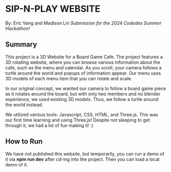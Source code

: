 # SIP-N-PLAY WEBSITE
By: Eric Vang and Madison Lin
*Submission for the 2024 Codedex Summer Hackathon!*


Summary
---
This project is a 3D Website for a Board Game Cafe. The project features a 3D rotating website, where you can browse various information about the cafe, such as the menu and calendar. As you scroll, your camera follows a turtle around the world and popups of information appear. Our menu uses 3D models of each menu item that you can rotate and scale. 

In our original concept, we wanted our camera to follow a board game piece as it rotates around the board, but with only two members and no blender experience, we used existing 3D models. Thus, we follow a turtle around the world instead.

We utilized various tools: Javascript, CSS, HTML, and Three.js. This was our first time learning and using Three.js! Despite not sleeping to get through it, we had a lot of fun making it! :)

How to Run
---
We have not published this website, but temporarily, you can run a demo of it via **npm run dev** after cd-ing into the project. Then you can load a local demo of it.
